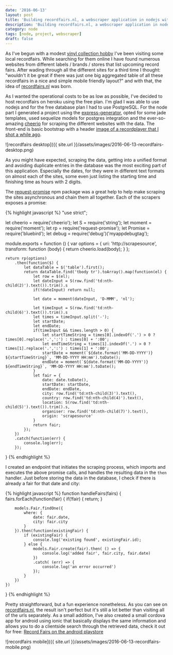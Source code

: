```yaml
---
date: '2016-06-13'
layout: post
title: 'Building recordfairs.nl, a webscraper application in nodejs with postgres database'
description: 'Building recordfairs.nl, a webscraper application in nodejs with postgres database'
category: node
tags: [node, project, webscraper]
draft: false
---
```


As I've begun with a modest [vinyl collection hobby](https://www.discogs.com/user/peterpeerdeman/collection?sort=added&header=1&sort_order=desc) I've been visiting some local recordfairs. While searching for them online I have found numerous websites from different labels / brands / stores that list upcoming record fairs. After wading through all the different sites for a third time I thought: "wouldn't it be great if there was just one big aggregated table of all these recordfairs in a nice and simple mobile friendly layout?" and with that, the idea of [recordfairs.nl](http://recordfairs.nl) was born.

As I wanted the operational costs to be as low as possible, I've decided to host recordfairs on heroku using the free plan. I'm glad I was able to use nodejs and for the free database plan I had to use PostgreSQL. For the node part I generated a project using the [express-generator](https://expressjs.com/en/starter/generator.html), opted for some jade templates, used sequelize models for postgres integration and the ever-so-amazing [cheerio](https://github.com/cheeriojs/cheerio) for scraping the different websites with the data. The front-end is basic bootstrap with a header [image of a recordplayer that I shot a while ago](https://www.flickr.com/photos/peterpeerdeman/6235844978/in/photolist-av3ksA).

![recordfairs desktop]({{ site.url }}/assets/images/2016-06-13-recordfairs-desktop.png)

As you might have expected, scraping the data, getting into a unified format and avoiding duplicate entries in the database was the most exciting part of this application. Especially the dates, for they were in different text formats on almost each of the sites, some even just listing the starting time and finishing time as hours with 2 digits.

The [request-promise](https://www.npmjs.com/package/request-promise) npm package was a great help to help make scraping the sites asynchronous and chain them all together. Each of the scrapers exposes a promise:

{% highlight javascript %}
"use strict";

let cheerio = require('cheerio');
let S = require('string');
let moment = require('moment');
let rp = require('request-promise');
let Promise = require('bluebird');
let debug = require('debug')('myappdebugtag');

module.exports = function () {
var options = {
uri: 'http://scrapesource',
transform: function (body) {
return cheerio.load(body);
}
};

    return rp(options)
        .then(function($) {
            let dataTable = $('table').first();
            return dataTable.find('tbody tr').toArray().map(function(el) {
                let row = $(el);
                let dateInput = S(row.find('td:nth-child(2)').text()).trim().s
                if(!dateInput) return null;

                let date = moment(dateInput, 'D-MMM', 'nl');

                let timeInput = S(row.find('td:nth-child(6)').text()).trim().s
                let times = timeInput.split('-');
                let startDate;
                let endDate;
                if(timeInput && times.length > 0) {
                    let startTimeString = times[0].indexOf('.') > 0 ? times[0].replace('.',':') : times[0] + ':00';
                    let endTimeString = times[1].indexOf('.') > 0 ? times[1].replace('.',':') : times[1] + ':00';
                    startDate = moment(`${date.format('MM-DD-YYYY')} ${startTimeString}`, 'MM-DD-YYYY HH:mm').toDate();
                    endDate = moment(`${date.format('MM-DD-YYYY')} ${endTimeString}`, 'MM-DD-YYYY HH:mm').toDate();
                }
                let fair = {
                    date: date.toDate(),
                    startDate: startDate,
                    endDate: endDate,
                    city: row.find('td:nth-child(3)').text(),
                    country: row.find('td:nth-child(4)').text(),
                    location: S(row.find('td:nth-child(5)').text()).trim().s,
                    organiser: row.find('td:nth-child(7)').text(),
                    origin: 'scrapesource'
                }
                return fair;
            });
        })
        .catch(function(err) {
            console.log(err);
        });

}
{% endhighlight %}

I created an endpoint that initiates the scraping process, which imports and executes the above promise calls, and handles the resulting data in the `then` handler. Just before storing the data in the database, I check if there is already a fair for that date and city:

{% highlight javascript %}
function handleFairs(fairs) {
fairs.forEach(function(fair) {
if(!fair) {
return;
}

        models.Fair.findOne({
            where: {
                date: fair.date,
                city: fair.city
            }
        }).then(function(existingFair) {
            if (existingFair) {
                console.log('existing found', existingFair.id);
            } else {
                models.Fair.create(fair).then( () => {
                    console.log('added fair', fair.city, fair.date)
                })
                .catch( (err) => {
                    console.log('an error occurred')
                });
            }
        })
    })

}
{% endhighlight %}

Pretty straightforward, but a fun experience nonetheless. As you can see on [recordfairs.nl](http://recordfairs.nl), the result isn't perfect but it's still a lot better than visiting all of the urls separately. As a small addition, I've also created a small cordova app for android using ionic that basically displays the same information and allows you to do a clientside search through the retrieved data, check it out for free: [Record Fairs on the android playstore](https://play.google.com/store/apps/details?id=nl.peterpeerdeman.recordfairs&hl=nl)

![recordfairs mobile]({{ site.url }}/assets/images/2016-06-13-recordfairs-mobile.png)
